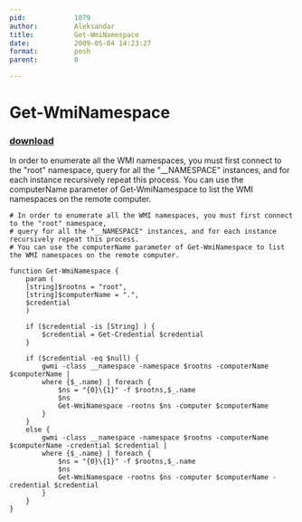```yaml
---
pid:            1079
author:         Aleksandar
title:          Get-WmiNamespace
date:           2009-05-04 14:23:27
format:         posh
parent:         0

---
```


# Get-WmiNamespace

### [download](//scripts/1079.ps1)

In order to enumerate all the WMI namespaces, you must first connect to the "root" namespace, query for all the "__NAMESPACE" instances, and for each instance recursively repeat this process. You can use the computerName parameter of Get-WmiNamespace to list the WMI namespaces on the remote computer.


```posh
# In order to enumerate all the WMI namespaces, you must first connect to the "root" namespace,
# query for all the "__NAMESPACE" instances, and for each instance recursively repeat this process.
# You can use the computerName parameter of Get-WmiNamespace to list the WMI namespaces on the remote computer.

function Get-WmiNamespace {
	param (
	[string]$rootns = "root",
	[string]$computerName = ".",
	$credential
	)

	if ($credential -is [String] ) {
		$credential = Get-Credential $credential
	}

	if ($credential -eq $null) {
		gwmi -class __namespace -namespace $rootns -computerName $computerName |
		where {$_.name} | foreach {
			$ns = "{0}\{1}" -f $rootns,$_.name
			$ns
			Get-WmiNamespace -rootns $ns -computer $computerName
		}
	}
	else {
		gwmi -class __namespace -namespace $rootns -computerName $computerName -credential $credential |
		where {$_.name} | foreach {
			$ns = "{0}\{1}" -f $rootns,$_.name
			$ns
			Get-WmiNamespace -rootns $ns -computer $computerName -credential $credential
		}
	}
}
```
